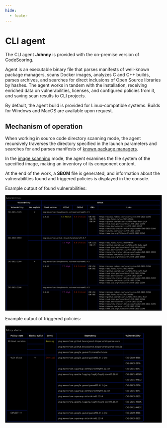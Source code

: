 ```yaml
---
hide:
  - footer
---
```


# CLI agent

The CLI agent **Johnny** is provided with the on-premise version of CodeScoring.

Agent is an executable binary file that parses manifests of well-known package managers, scans Docker images, analyzes C and C++ builds, parses archives, and searches for direct inclusions of Open Source libraries by hashes. The agent works in tandem with the installation, receiving enriched data on vulnerabilities, licenses, and configured policies from it, and saving scan results to CLI projects.

By default, the agent build is provided for Linux-compatible systems. Builds for Windows and MacOS are available upon request.

## Mechanism of operation

When working in source code directory scanning mode, the agent recursively traverses the directory specified in the launch parameters and searches for and parses manifests of [known package managers](/supported-package-managers.en).

In the [image scanning](/agent/scan-docker.en) mode, the agent examines the file system of the specified image, making an inventory of its component content.

At the end of the work, a **SBOM** file is generated, and information about the vulnerabilities found and triggered policies is displayed in the console.

Example output of found vulnerabilities:

![Johnny example with vulnerabilities](/assets/img/johnny_output_vulnerabilities.png)

Example output of triggered policies:

![Johnny example with policy alerts](/assets/img/johnny_output_alerts.png)